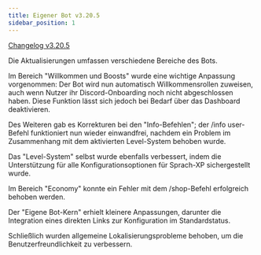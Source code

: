```yaml
---
title: Eigener Bot v3.20.5
sidebar_position: 1
---
```

[Changelog v3.20.5](https://changelog.click/v3.20.5)


Die Aktualisierungen umfassen verschiedene Bereiche des Bots.

Im Bereich "Willkommen und Boosts" wurde eine wichtige Anpassung vorgenommen: Der Bot wird nun automatisch Willkommensrollen zuweisen, auch wenn Nutzer ihr Discord-Onboarding noch nicht abgeschlossen haben. Diese Funktion lässt sich jedoch bei Bedarf über das Dashboard deaktivieren.

Des Weiteren gab es Korrekturen bei den "Info-Befehlen"; der /info user-Befehl funktioniert nun wieder einwandfrei, nachdem ein Problem im Zusammenhang mit dem aktivierten Level-System behoben wurde.

Das "Level-System" selbst wurde ebenfalls verbessert, indem die Unterstützung für alle Konfigurationsoptionen für Sprach-XP sichergestellt wurde.

Im Bereich "Economy" konnte ein Fehler mit dem /shop-Befehl erfolgreich behoben werden.

Der "Eigene Bot-Kern" erhielt kleinere Anpassungen, darunter die Integration eines direkten Links zur Konfiguration im Standardstatus.

Schließlich wurden allgemeine Lokalisierungsprobleme behoben, um die Benutzerfreundlichkeit zu verbessern.